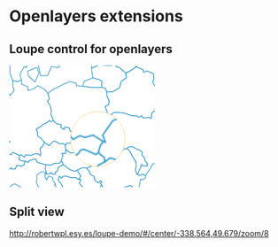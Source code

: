 # Openlayers extensions

## Loupe control for openlayers

![Loupe example](loupe.png)

## Split view

http://robertwpl.esy.es/loupe-demo/#/center/-338.564,49.679/zoom/8
